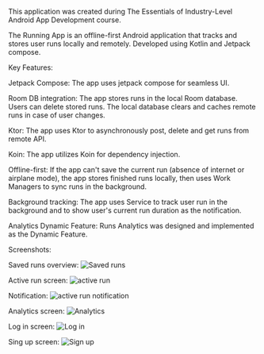 This application was created during The Essentials of Industry-Level Android App Development course.

The  Running App is an offline-first Android application that tracks and stores user runs locally and  remotely. Developed using Kotlin and Jetpack compose. 

Key Features:

Jetpack Compose: The app uses jetpack compose for seamless UI.

Room DB integration: The app stores runs in the local Room database. Users can delete stored runs. The local database clears and caches remote runs in case of user changes. 

Ktor:  The app uses Ktor to asynchronously post, delete and get runs from remote API.

Koin: The app utilizes Koin for dependency injection.

Offline-first: If the app can't save the current run (absence of internet or airplane mode), the app stores finished runs locally, then uses Work Managers to sync runs in the background.

Background tracking: The app uses Service to track user run in the background and to show user's current run duration as the notification.

Analytics Dynamic Feature: Runs Analytics was designed and implemented as the Dynamic Feature.

Screenshots:

Saved runs overview:
![Saved runs](https://github.com/IgorPetrovKrsk/RunningApp/assets/105622148/4eea2a74-3cf6-44b2-bea4-c830348881cb)

Active run screen:
![active run](https://github.com/IgorPetrovKrsk/RunningApp/assets/105622148/0b58425a-d882-4d04-9631-5d58a43ef631)

Notification:
![active run notification](https://github.com/IgorPetrovKrsk/RunningApp/assets/105622148/293fb2f3-703d-472b-b979-58338773f0c2)

Analytics screen:
![Analytics](https://github.com/IgorPetrovKrsk/RunningApp/assets/105622148/87a33da1-9ba3-4c0e-8f27-daf34a912823)

Log in screen:
![Log in](https://github.com/IgorPetrovKrsk/RunningApp/assets/105622148/e020a49d-79ae-4ff8-869f-6e7fdf629a5b)

Sing up screen:
![Sign up](https://github.com/IgorPetrovKrsk/RunningApp/assets/105622148/baf9e8b2-6edb-479a-a475-030b2d96f3d6)
